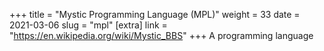 +++
title = "Mystic Programming Language (MPL)"
weight = 33
date = 2021-03-06
slug = "mpl"
[extra]
link = "https://en.wikipedia.org/wiki/Mystic_BBS"
+++
A programming language

